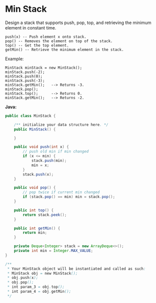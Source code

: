 # Min Stack

Design a stack that supports push, pop, top, and retrieving the minimum element in constant time.

    push(x) -- Push element x onto stack.
    pop() -- Removes the element on top of the stack.
    top() -- Get the top element.
    getMin() -- Retrieve the minimum element in the stack.

Example:

    MinStack minStack = new MinStack();
    minStack.push(-2);
    minStack.push(0);
    minStack.push(-3);
    minStack.getMin();   --> Returns -3.
    minStack.pop();
    minStack.top();      --> Returns 0.
    minStack.getMin();   --> Returns -2.

**Java:**
```java
public class MinStack {

    /** initialize your data structure here. */
    public MinStack() {

    }

    public void push(int x) {
        // push old min if min changed
        if (x <= min) {
            stack.push(min);
            min = x;
        }
        stack.push(x);
    }

    public void pop() {
        // pop twice if current min changed
        if (stack.pop() == min) min = stack.pop();
    }

    public int top() {
        return stack.peek();
    }

    public int getMin() {
        return min;
    }

    private Deque<Integer> stack = new ArrayDeque<>();
    private int min = Integer.MAX_VALUE;
}

/**
 * Your MinStack object will be instantiated and called as such:
 * MinStack obj = new MinStack();
 * obj.push(x);
 * obj.pop();
 * int param_3 = obj.top();
 * int param_4 = obj.getMin();
 */
```
